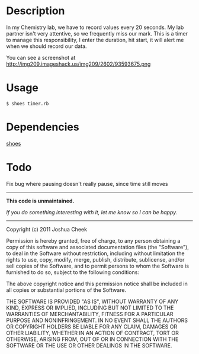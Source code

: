 Description
===========

In my Chemistry lab, we have to record values every 20 seconds. My lab partner isn't very attentive, so we frequently miss our mark. This is a timer to manage this responsibility, I enter the duration, hit start, it will alert me when we should record our data.

You can see a screenshot at http://img209.imageshack.us/img209/2602/93593675.png

Usage
=====

`$ shoes timer.rb`

Dependencies
============

[shoes](http://shoesrb.com/)

Todo
====

Fix bug where pausing doesn't really pause, since time still moves


---------------------------------------

**This code is unmaintained.** 

_If you do something interesting with it, let me know so I can be happy._

---------------------------------------

Copyright (c) 2011 Joshua Cheek

 Permission is hereby granted, free of charge, to any person obtaining a copy
 of this software and associated documentation files (the "Software"), to deal
 in the Software without restriction, including without limitation the rights
 to use, copy, modify, merge, publish, distribute, sublicense, and/or sell
 copies of the Software, and to permit persons to whom the Software is
 furnished to do so, subject to the following conditions:

 The above copyright notice and this permission notice shall be included in
 all copies or substantial portions of the Software.

 THE SOFTWARE IS PROVIDED "AS IS", WITHOUT WARRANTY OF ANY KIND, EXPRESS OR
 IMPLIED, INCLUDING BUT NOT LIMITED TO THE WARRANTIES OF MERCHANTABILITY,
 FITNESS FOR A PARTICULAR PURPOSE AND NONINFRINGEMENT. IN NO EVENT SHALL THE
 AUTHORS OR COPYRIGHT HOLDERS BE LIABLE FOR ANY CLAIM, DAMAGES OR OTHER
 LIABILITY, WHETHER IN AN ACTION OF CONTRACT, TORT OR OTHERWISE, ARISING FROM,
 OUT OF OR IN CONNECTION WITH THE SOFTWARE OR THE USE OR OTHER DEALINGS IN
 THE SOFTWARE.
